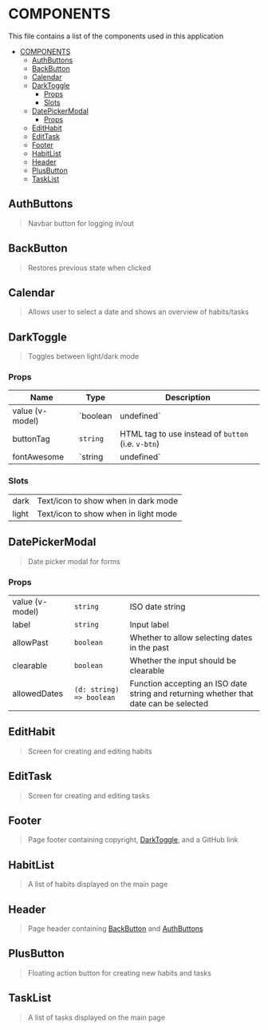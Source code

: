 # COMPONENTS

This file contains a list of the components used in this application

- [COMPONENTS](#components)
  - [AuthButtons](#authbuttons)
  - [BackButton](#backbutton)
  - [Calendar](#calendar)
  - [DarkToggle](#darktoggle)
    - [Props](#props)
    - [Slots](#slots)
  - [DatePickerModal](#datepickermodal)
    - [Props](#props-1)
  - [EditHabit](#edithabit)
  - [EditTask](#edittask)
  - [Footer](#footer)
  - [HabitList](#habitlist)
  - [Header](#header)
  - [PlusButton](#plusbutton)
  - [TaskList](#tasklist)

## AuthButtons

> Navbar button for logging in/out

## BackButton

> Restores previous state when clicked

## Calendar

> Allows user to select a date and shows an overview of habits/tasks

## DarkToggle

> Toggles between light/dark mode

### Props

| Name            | Type                  | Description                                        |
| --------------- | --------------------- | -------------------------------------------------- |
| value (v-model) | `boolean | undefined` | true = dark, false = light                         |
| buttonTag       | `string`              | HTML tag to use instead of `button` (i.e. `v-btn`) |
| fontAwesome     | `string | undefined`  | Tag to use for fontAwesome icons (i.e. `fa-icon`)  |

### Slots

|       |                                      |
| ----- | ------------------------------------ |
| dark  | Text/icon to show when in dark mode  |
| light | Text/icon to show when in light mode |


## DatePickerModal

> Date picker modal for forms

### Props

|                 |                          |                                                                                       |
| --------------- | ------------------------ | ------------------------------------------------------------------------------------- |
| value (v-model) | `string`                 | ISO date string                                                                       |
| label           | `string`                 | Input label                                                                           |
| allowPast       | `boolean`                | Whether to allow selecting dates in the past                                          |
| clearable       | `boolean`                | Whether the input should be clearable                                                 |
| allowedDates    | `(d: string) => boolean` | Function accepting an ISO date string and returning whether that date can be selected |

## EditHabit

> Screen for creating and editing habits

## EditTask

> Screen for creating and editing tasks

## Footer

> Page footer containing copyright, [DarkToggle](#darktoggle), and a GitHub link

## HabitList

> A list of habits displayed on the main page

## Header

> Page header containing [BackButton](#backbutton) and [AuthButtons](#authbuttons)

## PlusButton

> Floating action button for creating new habits and tasks

## TaskList

> A list of tasks displayed on the main page
